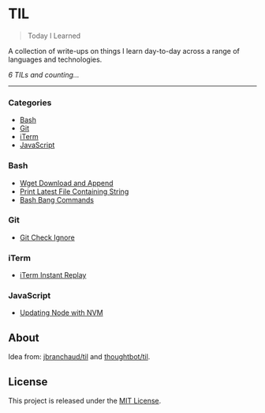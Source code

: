 # TIL

> Today I Learned

A collection of write-ups on things I learn day-to-day across a range of languages and technologies.

_6 TILs and counting&hellip;_

---

### Categories

* [Bash](#bash)
* [Git](#git)
* [iTerm](#iterm)
* [JavaScript](#javascript)

### Bash

- [Wget Download and Append](bash/wget-download-and-append.md)
- [Print Latest File Containing String](bash/less-and-grep.md)
- [Bash Bang Commands](bash/bash-bang.md)

### Git

- [Git Check Ignore](git/check-ignore.md)

### iTerm

- [iTerm Instant Replay](iterm/instant-replay.md)

### JavaScript

- [Updating Node with NVM](javascript/nvm-update.md)

## About

Idea from: [jbranchaud/til](https://github.com/jbranchaud/til) and [thoughtbot/til](https://github.com/thoughtbot/til).

## License

This project is released under the [MIT License](http://www.opensource.org/licenses/MIT).
